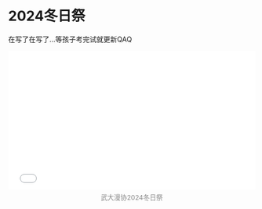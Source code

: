 # 2024冬日祭

在写了在写了...等孩子考完试就更新QAQ

<div align="center">
  <iframe
    src="//player.bilibili.com/player.html?isOutside=true&aid=113849550248194&bvid=BV1drwNeTECN&cid=27939702644&p=1&autoplay=0"
    allowfullscreen="true"
    style="width:100%;aspect-ratio:16/9;max-width:700px;border:none;"
  ></iframe>
  <div style="font-size: 0.95em; color: #888; margin: 0.5em 0 1.2em 0;">武大漫协2024冬日祭</div>
</div>